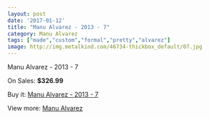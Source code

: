 ```yaml
---
layout: post
date: '2017-01-12'
title: "Manu Alvarez - 2013 - 7"
category: Manu Alvarez
tags: ["made","custom","formal","pretty","alvarez"]
image: http://img.metalkind.com/46734-thickbox_default/07.jpg
---
```

Manu Alvarez - 2013 - 7

On Sales: **$326.99**
<a href="https://www.metalkind.com/en/manu-alvarez/2640-07.html"><amp-img layout="responsive" width="600" height="600" src="//img.metalkind.com/46734-thickbox_default/07.jpg" alt="Manu Alvarez - 2013 - 7 0" /></a>
<a href="https://www.metalkind.com/en/manu-alvarez/2640-07.html"><amp-img layout="responsive" width="600" height="600" src="//img.metalkind.com/46735-thickbox_default/07.jpg" alt="Manu Alvarez - 2013 - 7 1" /></a>
<a href="https://www.metalkind.com/en/manu-alvarez/2640-07.html"><amp-img layout="responsive" width="600" height="600" src="//img.metalkind.com/46736-thickbox_default/07.jpg" alt="Manu Alvarez - 2013 - 7 2" /></a>

Buy it: [Manu Alvarez - 2013 - 7](https://www.metalkind.com/en/manu-alvarez/2640-07.html "Manu Alvarez - 2013 - 7")

View more: [Manu Alvarez](https://www.metalkind.com/en/82-manu-alvarez "Manu Alvarez")